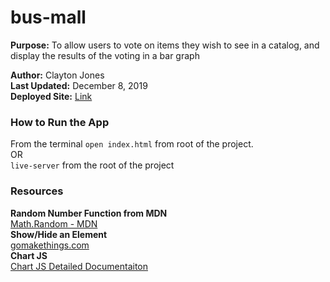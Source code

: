 # bus-mall
**Purpose:** To allow users to vote on items they wish to see in a catalog, and display the results of the voting in a bar graph

**Author:** Clayton Jones  
**Last Updated:** December 8, 2019  
**Deployed Site:** [Link](https://clayton-jones.github.io/bus-mall/)  


### How to Run the App
From the terminal `open index.html` from root of the project.  
​
OR  
​
`live-server` from the root of the project  

### Resources
**Random Number Function from MDN**  
[Math.Random - MDN](https://developer.mozilla.org/en-US/docs/Web/JavaScript/Reference/Global_Objects/Math/random)  
​
**Show/Hide an Element**  
[gomakethings.com](https://gomakethings.com/how-to-show-and-hide-elements-with-vanilla-javascript/)  
​
**Chart JS**  
[Chart JS Detailed Documentaiton](https://www.chartjs.org/docs/latest/)  
